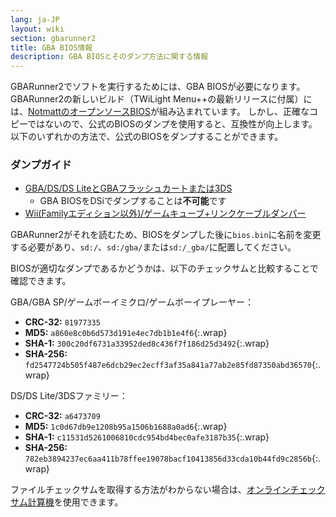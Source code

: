 ```yaml
---
lang: ja-JP
layout: wiki
section: gbarunner2
title: GBA BIOS情報
description: GBA BIOSとそのダンプ方法に関する情報
---
```


GBARunner2でソフトを実行するためには、GBA BIOSが必要になります。 GBARunner2の新しいビルド（TWiLight Menu++の最新リリースに付属）には、[NotmattのオープンソースBIOS](https://github.com/Normmatt/gba_bios)が組み込まれています。 しかし、正確なコピーではないので、公式のBIOSのダンプを使用すると、互換性が向上します。 以下のいずれかの方法で、公式のBIOSをダンプすることができます。

### ダンプガイド

- [GBA/DS/DS LiteとGBAフラッシュカートまたは3DS](https://glazedbelmont.github.io/gbabiosdump/)
   - GBA BIOSをDSiでダンプすることは**不可能**です
- [Wii(Familyエディション以外)/ゲームキューブ+リンクケーブルダンパー](https://github.com/FIX94/gba-link-cable-dumper)

GBARunner2がそれを読むため、BIOSをダンプした後に`bios.bin`に名前を変更する必要があり、`sd:/`、`sd:/gba/`または`sd:/_gba/`に配置してください。

BIOSが適切なダンプであるかどうかは、以下のチェックサムと比較することで確認できます。

GBA/GBA SP/ゲームボーイミクロ/ゲームボーイプレーヤー：
- **CRC-32:** `81977335`
- **MD5:** `a860e8c0b6d573d191e4ec7db1b1e4f6`{:.wrap}
- **SHA-1:** `300c20df6731a33952ded8c436f7f186d25d3492`{:.wrap}
- **SHA-256:** `fd2547724b505f487e6dcb29ec2ecff3af35a841a77ab2e85fd87350abd36570`{:.wrap}

DS/DS Lite/3DSファミリー：
- **CRC-32:** `a6473709`
- **MD5:** `1c0d67db9e1208b95a1506b1688a0ad6`{:.wrap}
- **SHA-1:** `c11531d5261006810cdc954bd4bec0afe3187b35`{:.wrap}
- **SHA-256:** `782eb3894237ec6aa411b78ffee19078bacf10413856d33cda10b44fd9c2856b`{:.wrap}

ファイルチェックサムを取得する方法がわからない場合は、[オンラインチェックサム計算機](https://emn178.github.io/online-tools/crc32_checksum.html)を使用できます。
